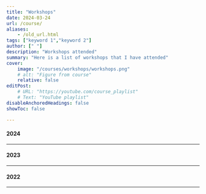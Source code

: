 ```yaml
---
title: "Workshops" 
date: 2024-03-24
url: /course/
aliases:
    - /old_url.html
tags: ["keyword 1","keyword 2"]
author: [" "]
description: "Workshops attended" 
summary: "Here is a list of workshops that I have attended"
cover:
    image: "/courses/workshops/workshops.png"
    # alt: "Figure from course"
    relative: false
editPost:
    # URL: "https://youtube.com/course_playlist"
    # Text: "YouTube playlist"
disableAnchoredHeadings: false
showToc: false

---
```


#### 2024


---

#### 2023


---

#### 2022

---
